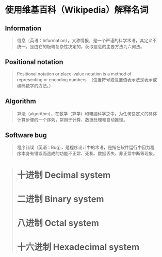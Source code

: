 # [](#header-1)使用维基百科（Wikipedia）解释名词
## [](#header-2)Information
>信息（英语：Information），又称情报，是一个严谨的科学术语，其定义不统一，是由它的极端复杂性决定的，获取信息的主要方法为六何法。
## [](#header-2)Positional notation
>Positional notation or place-value notation is a method of representing or encoding numbers. （位置符号或位置值表示法是表示或编码数字的方法。） 
## [](#header-2)Algorithm
>算法（algorithm），在数学（算学）和电脑科学之中，为任何良定义的具体计算步骤的一个序列，常用于计算、数据处理和自动推理。
## [](#header-2)Software bug
>程序错误（英语：Bug），是程序设计中的术语，是指在软件运行中因为程序本身有错误而造成的功能不正常、死机、数据丢失、非正常中断等现象。

># 十进制 Decimal system
># 二进制 Binary system 
># 八进制 Octal system
># 十六进制 Hexadecimal system


